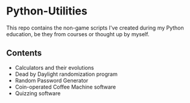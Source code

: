 # Python-Utilities
This repo contains the non-game scripts I've created during my Python education, be they from courses or thought up by myself.

## Contents
- Calculators and their evolutions
- Dead by Daylight randomization program
- Random Password Generator
- Coin-operated Coffee Machine software
- Quizzing software
